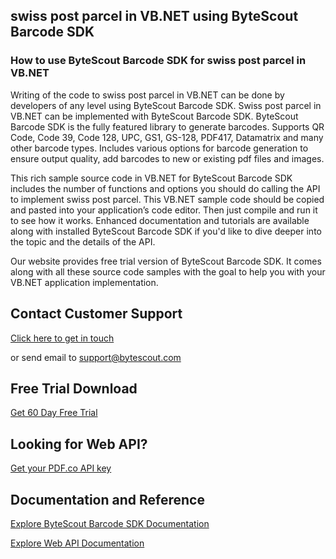 ## swiss post parcel in VB.NET using ByteScout Barcode SDK

### How to use ByteScout Barcode SDK for swiss post parcel in VB.NET

Writing of the code to swiss post parcel in VB.NET can be done by developers of any level using ByteScout Barcode SDK. Swiss post parcel in VB.NET can be implemented with ByteScout Barcode SDK. ByteScout Barcode SDK is the fully featured library to generate barcodes. Supports QR Code, Code 39, Code 128, UPC, GS1, GS-128, PDF417, Datamatrix and many other barcode types. Includes various options for barcode generation to ensure output quality, add barcodes to new or existing pdf files and images.

This rich sample source code in VB.NET for ByteScout Barcode SDK includes the number of functions and options you should do calling the API to implement swiss post parcel. This VB.NET sample code should be copied and pasted into your application’s code editor. Then just compile and run it to see how it works. Enhanced documentation and tutorials are available along with installed ByteScout Barcode SDK if you'd like to dive deeper into the topic and the details of the API.

Our website provides free trial version of ByteScout Barcode SDK. It comes along with all these source code samples with the goal to help you with your VB.NET application implementation.

## Contact Customer Support

[Click here to get in touch](https://bytescout.zendesk.com/hc/en-us/requests/new?subject=ByteScout%20Barcode%20SDK%20Question)

or send email to [support@bytescout.com](mailto:support@bytescout.com?subject=ByteScout%20Barcode%20SDK%20Question) 

## Free Trial Download

[Get 60 Day Free Trial](https://bytescout.com/download/web-installer?utm_source=github-readme)

## Looking for Web API? 

[Get your PDF.co API key](https://pdf.co/documentation/api?utm_source=github-readme)

## Documentation and Reference

[Explore ByteScout Barcode SDK Documentation](https://bytescout.com/documentation/index.html?utm_source=github-readme)

[Explore Web API Documentation](https://pdf.co/documentation/api?utm_source=github-readme)